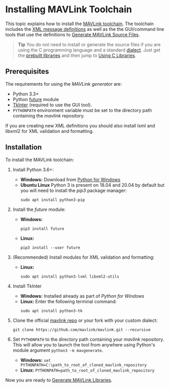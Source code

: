 # Installing MAVLink Toolchain

This topic explains how to install the [MAVLink toolchain](https://github.com/mavlink/mavlink). The toolchain includes the [XML message definitions](../messages/README.md) as well as the the GUI/command line tools that use the definitions to [Generate MAVLink Source Files](../getting_started/generate_libraries.md).

> **Tip** You do not need to install or generate the source files if you are using the C programming language and a standard [dialect](../messages/README.md#dialects).
  Just get the [prebuilt libraries](../README.md#prebuilt_libraries) and then jump to [Using C Libraries](../mavgen_c/README.md).


## Prerequisites

The requirements for using the *MAVLink generator* are: 

* Python 3.3+
* Python [future](http://python-future.org/) module
* [TkInter](https://wiki.python.org/moin/TkInter) (required to use the GUI tool).
* `PYTHONPATH` environment variable must be set to the directory path containing the *mavlink* repository.

If you are creating new XML definitions you should also install lxml and libxml2 for XML validation and formatting.

## Installation

To install the MAVLink toolchain:

1. Install Python 3.6+:
   * **Windows:** Download from [Python for Windows](https://www.python.org/downloads/)
   * **Ubuntu Linux** Python 3 is present on 18.04 and 20.04 by default but you will need to install the *pip3* package manager:
     ```
     sudo apt install python3-pip
     ```

1. Install the *future* module:
   * **Windows:**
     ```
     pip3 install future
     ```
   * **Linux:**
     ```
     pip3 install --user future
     ```

1. (Recommended) Install modules for XML validation and formatting:
   * **Linux:**
     ```
     sudo apt install python3-lxml libxml2-utils
     ```	 

1. Install TkInter
    * **Windows:** Installed already as part of *Python for Windows*
    * **Linux:** Enter the following terminal command:
      ```
      sudo apt install python3-tk
      ```

1. Clone the official [mavlink repo](https://github.com/mavlink/mavlink) or your fork with your custom dialect:
   ```
   git clone https://github.com/mavlink/mavlink.git --recursive
   ```

1. Set `PYTHONPATH` to the directory path containing your *mavlink* repository. This will allow you to launch the tool from anywhere using Python's module argument `python3 -m mavgenerate`.
   * **Windows:** `set PYTHONPATH=C:\path_to_root_of_cloned_mavlink_repository`
   * **Linux:** `PYTHONPATH=path_to_root_of_cloned_mavlink_repository`

Now you are ready to [Generate MAVLink Libraries](../getting_started/generate_libraries.md).
